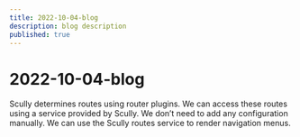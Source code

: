 ```yaml
---
title: 2022-10-04-blog
description: blog description
published: true
---
```


# 2022-10-04-blog
Scully determines routes using router plugins. We can access these routes using a service provided by Scully. We don’t need to add any configuration manually. We can use the Scully routes service to render navigation menus.